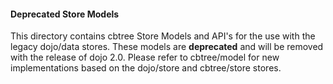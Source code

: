 #### Deprecated Store Models ####

This directory contains cbtree Store Models and API's for the use with the legacy 
dojo/data stores. These models are <strong>deprecated</strong> and will be removed
with the release of dojo 2.0. 
Please refer to cbtree/model for new implementations based on the dojo/store and
cbtree/store stores.
